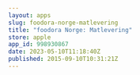 ```yaml
---
layout: apps
slug: foodora-norge-matlevering
title: "foodora Norge: Matlevering"
store: apple
app_id: 998930867
date: 2023-05-10T11:18:40Z
published: 2015-09-10T10:31:21Z
---
```

